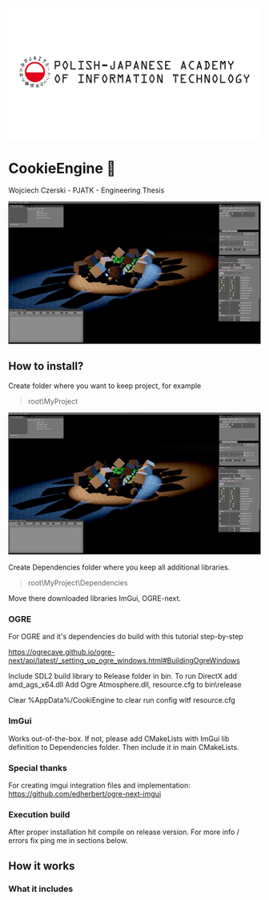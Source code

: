![Alt text](./Screenshots/pjatk/Logo_EN_1.png "Cookie Engine Screen")
# CookieEngine :cookie:
Wojciech Czerski - PJATK - Engineering Thesis 


![Alt text](./Screenshots/cookie.png "Cookie Engine Screen")

## How to install?
Create folder where you want to keep project, for example 
> root\MyProject

![Alt text](./Screenshots/cookie.png "Cookie Engine Screen")

Create Dependencies folder where you keep all additional libraries.
> root\MyProject\Dependencies

Move there downloaded libraries ImGui, OGRE-next.

### OGRE

For OGRE and it's dependencies do build with this tutorial step-by-step 

https://ogrecave.github.io/ogre-next/api/latest/_setting_up_ogre_windows.html#BuildingOgreWindows

Include SDL2 build library to Release folder in bin.
To run DirectX add amd_ags_x64.dll
Add Ogre Atmosphere.dll, resource.cfg to bin\release

Clear %AppData%/CookiEngine to clear run config witf resource.cfg

### ImGui

Works out-of-the-box. If not, please add CMakeLists with ImGui lib definition to Dependencies folder.
Then include it in main CMakeLists.

### Special thanks
For creating imgui integration files and implementation:
https://github.com/edherbert/ogre-next-imgui

### Execution build

After proper installation hit compile on release version. 
For more info / errors fix ping me in sections below.

## How it works

### What it includes


